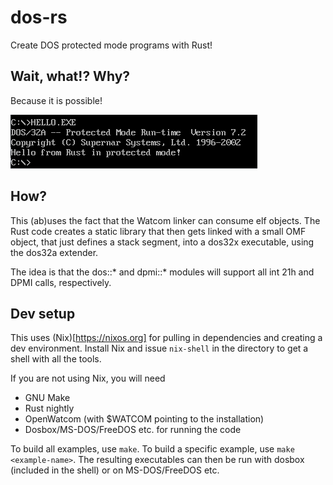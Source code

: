 # dos-rs

Create DOS protected mode programs with Rust!

## Wait, what!? Why?

Because it is possible!

![running hello in dosbox](./docs/hello.png)

## How?

This (ab)uses the fact that the Watcom linker can consume elf objects. The Rust code
creates a static library that then gets linked with a small OMF object, that just defines a
stack segment, into a dos32x executable, using the dos32a extender.

The idea is that the dos::* and dpmi::* modules will support all int 21h and DPMI calls,
respectively.

## Dev setup

This uses (Nix)[https://nixos.org] for pulling in dependencies and creating a dev
environment. Install Nix and issue `nix-shell` in the directory to get a shell with all
the tools.

If you are not using Nix, you will need

- GNU Make
- Rust nightly
- OpenWatcom (with $WATCOM pointing to the installation)
- Dosbox/MS-DOS/FreeDOS etc. for running the code

To build all examples, use `make`. To build a specific example, use `make
<example-name>`. The resulting executables can then be run with dosbox (included in the
shell) or on MS-DOS/FreeDOS etc.
